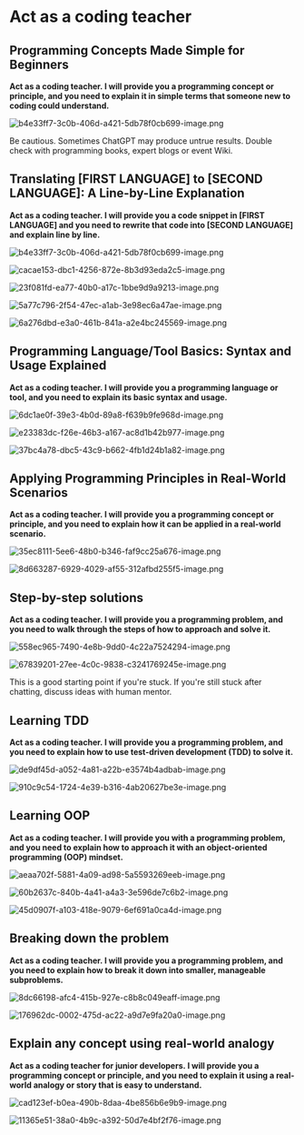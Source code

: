 # Act as a coding teacher

## ****Programming Concepts Made Simple for Beginners****

**Act as a coding teacher. I will provide you a programming concept or principle, and you need to explain it in simple terms that someone new to coding could understand.**

![b4e33ff7-3c0b-406d-a421-5db78f0cb699-image.png](Act%20as%20a%20coding%20teacher%20a3d6a11a737f4cd09662eb8b381f62b4/b4e33ff7-3c0b-406d-a421-5db78f0cb699-image.png)

Be cautious. Sometimes ChatGPT may produce untrue results. Double check with programming books, expert blogs or event Wiki.

## ****Translating [FIRST LANGUAGE] to [SECOND LANGUAGE]: A Line-by-Line Explanation****

**Act as a coding teacher. I will provide you a code snippet in [FIRST LANGUAGE] and you need to rewrite that code into [SECOND LANGUAGE] and explain line by line.**

![b4e33ff7-3c0b-406d-a421-5db78f0cb699-image.png](Act%20as%20a%20coding%20teacher%20a3d6a11a737f4cd09662eb8b381f62b4/b4e33ff7-3c0b-406d-a421-5db78f0cb699-image%201.png)

![cacae153-dbc1-4256-872e-8b3d93eda2c5-image.png](Act%20as%20a%20coding%20teacher%20a3d6a11a737f4cd09662eb8b381f62b4/cacae153-dbc1-4256-872e-8b3d93eda2c5-image.png)

![23f081fd-ea77-40b0-a17c-1bbe9d9a9213-image.png](Act%20as%20a%20coding%20teacher%20a3d6a11a737f4cd09662eb8b381f62b4/23f081fd-ea77-40b0-a17c-1bbe9d9a9213-image.png)

![5a77c796-2f54-47ec-a1ab-3e98ec6a47ae-image.png](Act%20as%20a%20coding%20teacher%20a3d6a11a737f4cd09662eb8b381f62b4/5a77c796-2f54-47ec-a1ab-3e98ec6a47ae-image.png)

![6a276dbd-e3a0-461b-841a-a2e4bc245569-image.png](Act%20as%20a%20coding%20teacher%20a3d6a11a737f4cd09662eb8b381f62b4/6a276dbd-e3a0-461b-841a-a2e4bc245569-image.png)

## ****Programming Language/Tool Basics: Syntax and Usage Explained****

**Act as a coding teacher. I will provide you a programming language or tool, and you need to explain its basic syntax and usage.**

![6dc1ae0f-39e3-4b0d-89a8-f639b9fe968d-image.png](Act%20as%20a%20coding%20teacher%20a3d6a11a737f4cd09662eb8b381f62b4/6dc1ae0f-39e3-4b0d-89a8-f639b9fe968d-image.png)

![e23383dc-f26e-46b3-a167-ac8d1b42b977-image.png](Act%20as%20a%20coding%20teacher%20a3d6a11a737f4cd09662eb8b381f62b4/e23383dc-f26e-46b3-a167-ac8d1b42b977-image.png)

![37bc4a78-dbc5-43c9-b662-4fb1d24b1a82-image.png](Act%20as%20a%20coding%20teacher%20a3d6a11a737f4cd09662eb8b381f62b4/37bc4a78-dbc5-43c9-b662-4fb1d24b1a82-image.png)

## ****Applying Programming Principles in Real-World Scenarios****

**Act as a coding teacher. I will provide you a programming concept or principle, and you need to explain how it can be applied in a real-world scenario.**

![35ec8111-5ee6-48b0-b346-faf9cc25a676-image.png](Act%20as%20a%20coding%20teacher%20a3d6a11a737f4cd09662eb8b381f62b4/35ec8111-5ee6-48b0-b346-faf9cc25a676-image.png)

![8d663287-6929-4029-af55-312afbd255f5-image.png](Act%20as%20a%20coding%20teacher%20a3d6a11a737f4cd09662eb8b381f62b4/8d663287-6929-4029-af55-312afbd255f5-image.png)

## ****Step-by-step solutions****

**Act as a coding teacher. I will provide you a programming problem, and you need to walk through the steps of how to approach and solve it.**

![558ec965-7490-4e8b-9dd0-4c22a7524294-image.png](Act%20as%20a%20coding%20teacher%20a3d6a11a737f4cd09662eb8b381f62b4/558ec965-7490-4e8b-9dd0-4c22a7524294-image.png)

![67839201-27ee-4c0c-9838-c3241769245e-image.png](Act%20as%20a%20coding%20teacher%20a3d6a11a737f4cd09662eb8b381f62b4/67839201-27ee-4c0c-9838-c3241769245e-image.png)

This is a good starting point if you're stuck. If you're still stuck after chatting, discuss ideas with human mentor.

## ****Learning TDD****

**Act as a coding teacher. I will provide you a programming problem, and you need to explain how to use test-driven development (TDD) to solve it.**

![de9df45d-a052-4a81-a22b-e3574b4adbab-image.png](Act%20as%20a%20coding%20teacher%20a3d6a11a737f4cd09662eb8b381f62b4/de9df45d-a052-4a81-a22b-e3574b4adbab-image.png)

![910c9c54-1724-4e39-b316-4ab20627be3e-image.png](Act%20as%20a%20coding%20teacher%20a3d6a11a737f4cd09662eb8b381f62b4/910c9c54-1724-4e39-b316-4ab20627be3e-image.png)

## ****Learning OOP****

**Act as a coding teacher. I will provide you with a programming problem, and you need to explain how to approach it with an object-oriented programming (OOP) mindset.**

![aeaa702f-5881-4a09-ad98-5a5593269eeb-image.png](Act%20as%20a%20coding%20teacher%20a3d6a11a737f4cd09662eb8b381f62b4/aeaa702f-5881-4a09-ad98-5a5593269eeb-image.png)

![60b2637c-840b-4a41-a4a3-3e596de7c6b2-image.png](Act%20as%20a%20coding%20teacher%20a3d6a11a737f4cd09662eb8b381f62b4/60b2637c-840b-4a41-a4a3-3e596de7c6b2-image.png)

![45d0907f-a103-418e-9079-6ef691a0ca4d-image.png](Act%20as%20a%20coding%20teacher%20a3d6a11a737f4cd09662eb8b381f62b4/45d0907f-a103-418e-9079-6ef691a0ca4d-image.png)

## ****Breaking down the problem****

**Act as a coding teacher. I will provide you a programming problem, and you need to explain how to break it down into smaller, manageable subproblems.**

![8dc66198-afc4-415b-927e-c8b8c049eaff-image.png](Act%20as%20a%20coding%20teacher%20a3d6a11a737f4cd09662eb8b381f62b4/8dc66198-afc4-415b-927e-c8b8c049eaff-image.png)

![176962dc-0002-475d-ac22-a9d7e9fa20a0-image.png](Act%20as%20a%20coding%20teacher%20a3d6a11a737f4cd09662eb8b381f62b4/176962dc-0002-475d-ac22-a9d7e9fa20a0-image.png)

## ****Explain any concept using real-world analogy****

**Act as a coding teacher for junior developers. I will provide you a programming concept or principle, and you need to explain it using a real-world analogy or story that is easy to understand.**

![cad123ef-b0ea-490b-8daa-4be856b6e9b9-image.png](Act%20as%20a%20coding%20teacher%20a3d6a11a737f4cd09662eb8b381f62b4/cad123ef-b0ea-490b-8daa-4be856b6e9b9-image.png)

![11365e51-38a0-4b9c-a392-50d7e4bf2f76-image.png](Act%20as%20a%20coding%20teacher%20a3d6a11a737f4cd09662eb8b381f62b4/11365e51-38a0-4b9c-a392-50d7e4bf2f76-image.png)

[](Act%20as%20a%20coding%20teacher%20a3d6a11a737f4cd09662eb8b381f62b4/Untitled%20d9dd80e4894f4c4bbd574970f3513121.md)